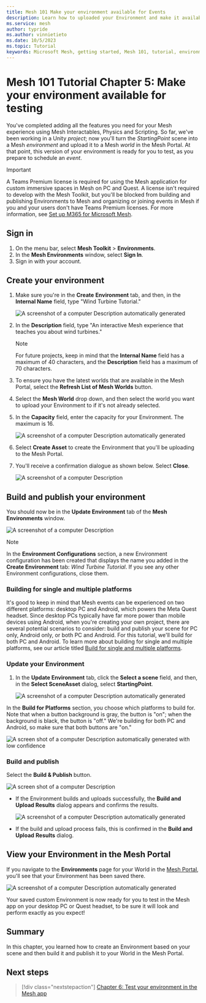 ```yaml
---
title: Mesh 101 Make your environment available for Events
description: Learn how to uploaded your Environment and make it available for Event.
ms.service: mesh
author: typride
ms.author: vinnietieto
ms.date: 10/5/2023
ms.topic: Tutorial
keywords: Microsoft Mesh, getting started, Mesh 101, tutorial, environment, M365, Mesh Portal, uploader, uploading
---
```


# Mesh 101 Tutorial Chapter 5: Make your environment available for testing

You've completed adding all the features you need for your Mesh
experience using Mesh Interactables, Physics and Scripting. So far, we've been working
in a Unity *project*; now you'll turn the *StartingPoint* scene into a
Mesh *environment* and upload it to a Mesh *world* in the Mesh Portal. At that point, this version of your environment is ready for you to test, as you prepare to schedule an *event*.

> [!IMPORTANT]
> A Teams Premium license is required for using the Mesh application for custom immersive spaces in Mesh on PC and Quest. A license isn't required to develop with the Mesh Toolkit, but you'll be blocked from building and publishing Environments to Mesh and organizing or joining events in Mesh if you and your users don't have Teams Premium licenses. For more information, see [Set up M365 for Microsoft Mesh](../../../Setup/Content/setup-m365-mesh.md).

## Sign in

1. On the menu bar, select **Mesh Toolkit** > **Environments**.
1. In the **Mesh Environments** window, select **Sign In**.
1. Sign in with your account.

## Create your environment

1. Make sure you're in the **Create** **Environment** tab, and then, in
    the **Internal Name** field, type "Wind Turbine Tutorial."

    ![A screenshot of a computer Description automatically generated](../../../media/sample-mesh-101/037-upload-create.png)

2. In the **Description** field, type "An interactive Mesh experience
    that teaches you about wind turbines."

    > [!NOTE]
    > For future projects, keep in mind that the **Internal Name** field has a maximum of 40 characters, and the **Description** field has a maximum of 70 characters.

3. To ensure you have the latest worlds that are available in the Mesh Portal, select the **Refresh List of Mesh Worlds** button.

4. Select the **Mesh World** drop down, and then select the world you
    want to upload your Environment to if it's not already selected.

5. In the **Capacity** field, enter the capacity for your Environment.
    The maximum is 16.

    ![A screenshot of a computer Description automatically generated](../../../media/sample-mesh-101/038-upload-capacity.png)

6. Select **Create Asset** to create the Environment that you'll be
    uploading to the Mesh Portal.

7. You'll receive a confirmation dialogue as shown below. Select
    **Close**.

    ![A screenshot of a computer Description ](../../../media/sample-mesh-101/039-create-results.png)

## Build and publish your environment

You should now be in the **Update Environment** tab of the **Mesh
Environments** window.

![A screenshot of a computer Description ](../../../media/sample-mesh-101/040-upload-update.png)

> [!NOTE]
> In the **Environment Configurations** section, a new Environment configuration has been created that displays the name you  added in the **Create Environment** tab: *Wind Turbine Tutorial*. If you see any other Environment configurations, close them.

### Building for single and multiple platforms

It's good to keep in mind that Mesh events can be experienced on two
different platforms: desktop PC and Android, which powers the Meta Quest
headset. Since desktop PCs typically have far more power than mobile
devices using Android, when you're creating your own project, there are
several potential scenarios to consider: build and publish your scene
for PC only, Android only, or both PC and Android. For this tutorial, we'll build for both PC and Android. To learn more about
building for single and multiple platforms, see our article titled [Build for single and multiple platforms](../../build-your-basic-environment/build-for-single-and-multiple-platforms.md).

### Update your Environment

1. In the **Update Environment** tab, click the **Select a scene**
    field, and then, in the **Select SceneAsset** dialog, select
    **StartingPoint**.

    ![A screenshot of a computer Description automatically generated](../../../media/sample-mesh-101/456-select-scene.png)

In the **Build for Platforms** section, you choose which platforms to
build for. Note that when a button background is gray, the button is
"on"; when the background is black, the button is "off." We're building
for both PC and Android, so make sure that both buttons are "on."

![A screen shot of a computer Description automatically generated with low confidence](../../../media/sample-mesh-101/image096.jpg)

### Build and publish

Select the **Build & Publish** button.

![A screen shot of a computer Description ](../../../media/sample-mesh-101/041-build-and-publish.png)

- If the Environment builds and uploads successfully, the **Build and
    Upload Results** dialog appears and confirms the results.

    ![A screenshot of a computer Description automatically generated](../../../media/sample-mesh-101/457-build-and-upload-results.png)

- If the build and upload process fails, this is confirmed in the **Build and Upload** **Results** dialog.

## View your Environment in the Mesh Portal

If you navigate to the **Environments** page for your World in the [Mesh 
Portal](https://portal.mesh.microsoft.com), you'll see that your Environment has been saved there. 

![A screenshot of a computer Description automatically generated](../../../media/sample-mesh-101/458-environment-in-mesh-portal.png)

Your saved custom Environment is now ready for you to test in the Mesh app on your desktop PC or Quest headset, to be sure it will look and perform exactly as you expect!

## Summary

In this chapter, you learned how to create an Environment based on your
scene and then build it and publish it to your World in the Mesh 
Portal.

## Next steps

> [!div class="nextstepaction"]
> [Chapter 6: Test your environment in the Mesh app](mesh-101-06-test-your-environment.md)
